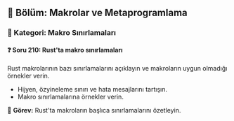 ## 📘 Bölüm: Makrolar ve Metaprogramlama  
### 🔹 Kategori: Makro Sınırlamaları  
#### ❓ Soru 210: Rust'ta makro sınırlamaları

Rust makrolarının bazı sınırlamalarını açıklayın ve makroların uygun olmadığı örnekler verin.

- Hijyen, özyineleme sınırı ve hata mesajlarını tartışın.
- Makro sınırlamalarına örnekler verin.

🔧 **Görev:** Rust'ta makroların başlıca sınırlamalarını özetleyin.
